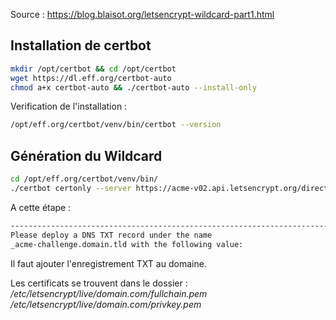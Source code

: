 Source : https://blog.blaisot.org/letsencrypt-wildcard-part1.html

## Installation de certbot
```bash
mkdir /opt/certbot && cd /opt/certbot
wget https://dl.eff.org/certbot-auto
chmod a+x certbot-auto && ./certbot-auto --install-only
```

Verification de l'installation :
```bash
/opt/eff.org/certbot/venv/bin/certbot --version
```

## Génération du Wildcard

```bash
cd /opt/eff.org/certbot/venv/bin/
./certbot certonly --server https://acme-v02.api.letsencrypt.org/directory --manual -d '*.domain.com' --manual-public-ip-logging-ok
```

A cette étape :
```bash
-------------------------------------------------------------------------------
Please deploy a DNS TXT record under the name
_acme-challenge.domain.tld with the following value:
```
Il faut ajouter l'enregistrement TXT au domaine.

Les certificats se trouvent dans le dossier :<br>
<i>/etc/letsencrypt/live/domain.com/fullchain.pem<br>
/etc/letsencrypt/live/domain.com/privkey.pem</i>
